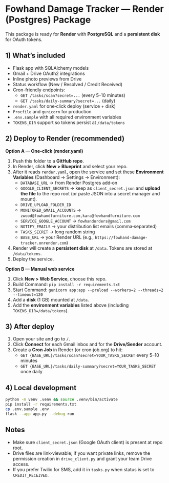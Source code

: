 # Fowhand Damage Tracker — Render (Postgres) Package

This package is ready for **Render** with **PostgreSQL** and a **persistent disk** for OAuth tokens.

## 1) What’s included
- Flask app with SQLAlchemy models
- Gmail + Drive OAuth2 integrations
- Inline photo previews from Drive
- Status workflow (New / Resolved / Credit Received)
- Cron-friendly endpoints:
  - `GET /tasks/scan?secret=...`  (every 5–10 minutes)
  - `GET /tasks/daily-summary?secret=...` (daily)
- `render.yaml` for one‑click deploy (service + disk)
- `Procfile` and `gunicorn` for production
- `.env.sample` with all required environment variables
- `TOKENS_DIR` support so tokens persist at `/data/tokens`

## 2) Deploy to Render (recommended)
**Option A — One‑click (render.yaml)**
1. Push this folder to a **GitHub repo**.
2. In Render, click **New > Blueprint** and select your repo.
3. After it reads `render.yaml`, open the service and set these **Environment Variables** (Dashboard → Settings → Environment):
   - `DATABASE_URL` → from Render Postgres add‑on
   - `GOOGLE_CLIENT_SECRETS` → keep as `client_secret.json` and **upload the file** to the repo root (or paste JSON into a secret manager and mount).
   - `DRIVE_UPLOAD_FOLDER_ID`
   - `MONITORED_GMAIL_ACCOUNTS` → `zwood@fowhandfurniture.com,kara@fowhandfurniture.com`
   - `SERVICE_GOOGLE_ACCOUNT` → `fowhandorders@gmail.com`
   - `NOTIFY_EMAILS` → your distribution list emails (comma‑separated)
   - `TASKS_SECRET` → long random string
   - `BASE_URL` → your Render URL (e.g., `https://fowhand-damage-tracker.onrender.com`)
4. Render will create a **persistent disk** at `/data`. Tokens are stored at `/data/tokens`.
5. Deploy the service.

**Option B — Manual web service**
1. Click **New > Web Service**, choose this repo.
2. Build Command: `pip install -r requirements.txt`
3. Start Command: `gunicorn app:app --preload --workers=2 --threads=2 --timeout=120`
4. Add a **disk** (1 GB) mounted at `/data`.
5. Add the **environment variables** listed above (including `TOKENS_DIR=/data/tokens`).

## 3) After deploy
1. Open your site and go to `/`.
2. Click **Connect** for each Gmail inbox and for the **Drive/Sender** account.
3. Create a **Cron Job** in Render (or cron‑job.org) to hit:
   - `GET {BASE_URL}/tasks/scan?secret=YOUR_TASKS_SECRET` every 5–10 minutes
   - `GET {BASE_URL}/tasks/daily-summary?secret=YOUR_TASKS_SECRET` once daily

## 4) Local development
```bash
python -m venv .venv && source .venv/bin/activate
pip install -r requirements.txt
cp .env.sample .env
flask --app app.py --debug run
```

## Notes
- Make sure `client_secret.json` (Google OAuth client) is present at repo root.
- Drive files are link‑viewable; if you want private links, remove the permission creation in `drive_client.py` and grant your team Drive access.
- If you prefer Twilio for SMS, add it in `tasks.py` when status is set to `CREDIT_RECEIVED`.
